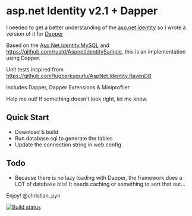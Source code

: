 asp.net Identity v2.1 + Dapper
==========

I needed to get a better understanding of the [asp.net Identity](http://www.asp.net/identity) so I wrote a version of it for [Dapper](https://github.com/StackExchange/dapper-dot-net)

Based on the [Asp.Net.Identity.MySQL](https://aspnet.codeplex.com/SourceControl/latest#Samples/Identity/AspNet.Identity.MySQL/) and https://github.com/rustd/AspnetIdentitySample, this is an implementation using Dapper.

Unit tests inspired from https://github.com/tugberkugurlu/AspNet.Identity.RavenDB

Includes Dapper, Dapper Extensions & Miniprofiler


Help me out!  If something doesn't look right, let me know.


Quick Start
-----------

- Download & build
- Run database.sql to generate the tables
- Update the connection string in web.config


Todo
-----------
- Because there is no lazy loading with Dapper, the framework does a LOT of database hits!  It needs caching or something to sort that out...

Enjoy!
@christian_pyn


[![Build status](https://ci.appveyor.com/api/projects/status/cl4yfh5vfrj9exq2?svg=true)](https://ci.appveyor.com/project/cpayne22/asp-net-identity-dapper)
